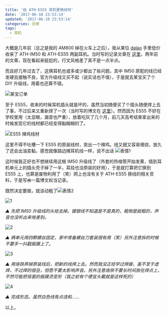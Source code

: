 ```yaml
---
title: '给 ATH-ES55 耳机更换线材'
date: '2017-06-10 23:53:14'
updated: '2017-06-10 23:53:14'
categories: 日常
tags:
  - 耳机
---
```


大概是几年前（总之是我的 AM800 掉在火车上之后），我从某位 [dalao](https://twitter.com/Panpawliet) 手里低价收来了 ATH-IM50 和 ATH-ES55 两副耳机。当时写的记录文章在 [这里](https://blessing.studio/get-im50/)，两年前的文章，现在看起来挺尬的，行文风格差了真不是一点半点。

而且好几年过去了，这俩耳机也或多或少都出了些问题。其中 IM50 原配的线已经发硬且接触不良，官方升级线又买不起（说实话也不值），于是就去某宝买了个 DIY 升级线，用着也还算不错。

![某宝订单](https://img.blessing.studio/images/2017/06/10/snipaste_20170610_230116.png)

至于 ES55，收来的时候耳机插头就是坏的，虽然当初随便买了个插头随便焊上去了事，不过后来又重新焊了一次（当时写的博文在 [这里](https://blessing.studio/tips-for-fixing-audio-jack/)）。然而因为 ES55 不好在学校里用（太显眼，漏音也严重），放着吃灰了几个月，前几天高考结束拿出来的时候发现它的线材都已经变得黏糊糊的了。

<!--more-->

![ES55 辣鸡线材](https://img.blessing.studio/images/2017/06/10/IMG_20170609_224017.jpg)

这里不得不吐槽一下 ES55 的原装线材，突出一个辣鸡。线又细又容易缠绕，放久了还会出油变黏，感觉就像路边摊耳机线一样，说不出话 ![表情1](https://img.blessing.studio/images/2017/06/07/QQ20170607203042.jpg)

这时候我正好也不想继续用这根 IM50 升级线了（外套的热缩管开始发黄，插到耳机单元上的插头壳子掉了一半，耳挂也没原装的好用），于是就打算把它换到 ES55 上，也算是废物利用了（笑）网上也没有关于 ATH-ES55 换线的相关资料，于是写~~水~~一篇博文权当记录。

既然决定要做，就该动粗了![表情2](https://img.blessing.studio/images/2017/06/10/QQ20170610233518.jpg)

![1](https://img.blessing.studio/images/2017/06/10/IMG_20170610_200132.jpg)

*▲ 先把 IM50 升级线的头给去掉。镀银线不知道是不是真的，粗倒是挺粗的，声音也没听出来啥差别。*

![2](https://img.blessing.studio/images/2017/06/10/IMG_20170610_200459.jpg)

*▲ 俩单元用四颗螺丝固定，家中常备螺丝刀套装很有用（笑）另外注意拆的时候不要手一抖戳振膜上了。*

![3](https://img.blessing.studio/images/2017/06/10/IMG_20170610_202429.jpg)

*▲ 用烙铁弄掉原装线后，把新的线焊上去。然而我没正经学过焊接，虽不至于虚焊，不过焊的很丑，但愿不要太影响声音。另外注意烙铁不要长时间放在焊点上，不然可能把背面的振膜烫变形（我之前有个便宜头戴就是这样死的）*

![4](https://img.blessing.studio/images/2017/06/10/IMG_20170610_210319.jpg)

*▲ 完成形态。虽然白色线有点违和……*

以上。






